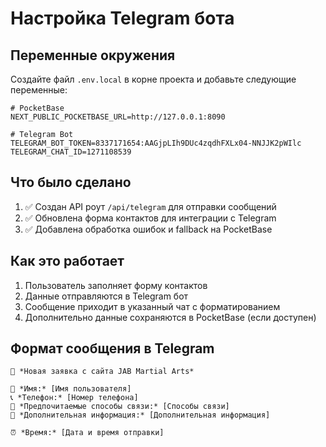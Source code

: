 # Настройка Telegram бота

## Переменные окружения

Создайте файл `.env.local` в корне проекта и добавьте следующие переменные:

```env
# PocketBase
NEXT_PUBLIC_POCKETBASE_URL=http://127.0.0.1:8090

# Telegram Bot
TELEGRAM_BOT_TOKEN=8337171654:AAGjpLIh9DUc4zqdhFXLx04-NNJJK2pWIlc
TELEGRAM_CHAT_ID=1271108539
```

## Что было сделано

1. ✅ Создан API роут `/api/telegram` для отправки сообщений
2. ✅ Обновлена форма контактов для интеграции с Telegram
3. ✅ Добавлена обработка ошибок и fallback на PocketBase

## Как это работает

1. Пользователь заполняет форму контактов
2. Данные отправляются в Telegram бот
3. Сообщение приходит в указанный чат с форматированием
4. Дополнительно данные сохраняются в PocketBase (если доступен)

## Формат сообщения в Telegram

```
🥊 *Новая заявка с сайта JAB Martial Arts*

👤 *Имя:* [Имя пользователя]
📞 *Телефон:* [Номер телефона]
💬 *Предпочитаемые способы связи:* [Способы связи]
📝 *Дополнительная информация:* [Дополнительная информация]

⏰ *Время:* [Дата и время отправки]
```
